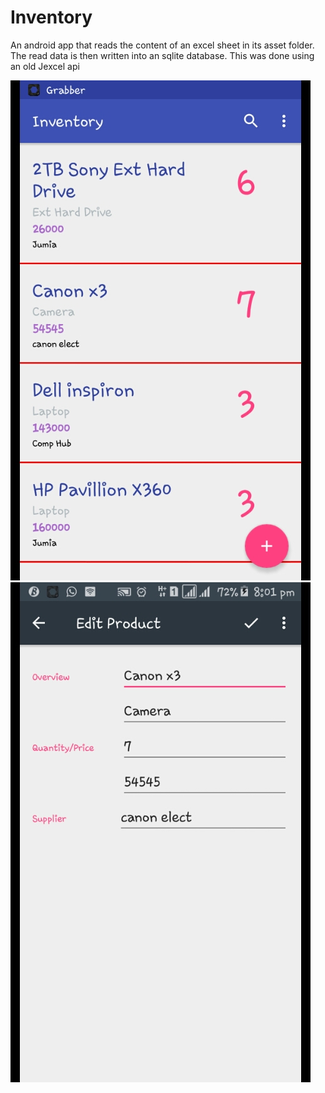# Inventory

An android app that reads the content of an excel sheet in its asset folder. The read data is then written into an sqlite database. This was done using an old Jexcel api

![alt text](screenshots/1.png "MainActivity")  ![alt text](screenshots/2.png "EditorActivity")


